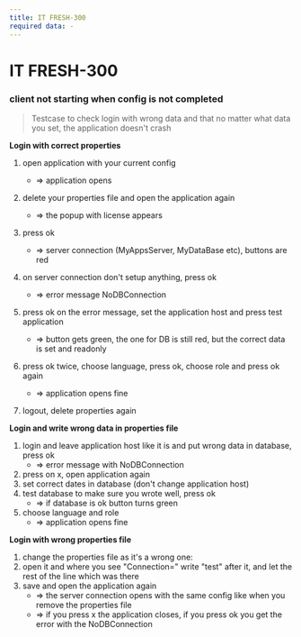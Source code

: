 ```yaml
---
title: IT FRESH-300
required data: -
---
```


# IT FRESH-300
### client not starting when config is not completed
> Testcase to check login with wrong data and that no matter what data you set, the application doesn't crash

**Login with correct properties**

1. open application with your current config
 	* => application opens
 	
1. delete your properties file and open the application again
    *  => the popup with license appears
    
1. press ok
    * => server connection (MyAppsServer, MyDataBase etc), buttons are red
    
1. on server connection don't setup anything, press ok
    * => error message NoDBConnection
  
1. press ok on the error message, set the application host and press test application
    * => button gets green, the one for DB is still red, but the correct data is set and readonly
    
1. press ok twice, choose language, press ok, choose role and press ok again
   * => application opens fine
   
1. logout, delete properties again

**Login and write wrong data in properties file**
1. login and leave application host like it is and put wrong data in database, press ok
   * => error message with NoDBConnection 
1. press on x, open application again
1. set correct dates in database (don't change application host)
1. test database to make sure you wrote well, press ok
    * => if database is ok button turns green
1. choose language and role
    * =>  application opens fine

**Login with wrong properties file**
1. change the properties file as it's a wrong one:
1. open it and where you see "Connection=" write "test" after it, and let the rest of the line which was there
1. save and open the application again
    * => the server connection opens with the same config like when you remove the properties file  
    * => if you press x the application closes, if you press ok you get the error with the NoDBConnection 
